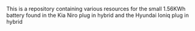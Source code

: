 This is a repository containing various resources for the small 1.56KWh battery found in the Kia Niro plug in hybrid and the Hyundai Ioniq plug in hybrid
